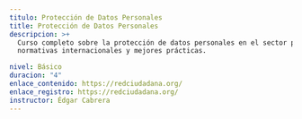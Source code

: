 ```yaml
---
titulo: Protección de Datos Personales
title: Protección de Datos Personales
descripcion: >+
  Curso completo sobre la protección de datos personales en el sector público,
  normativas internacionales y mejores prácticas.

nivel: Básico
duracion: "4"
enlace_contenido: https://redciudadana.org/
enlace_registro: https://redciudadana.org/
instructor: Édgar Cabrera
---
```

